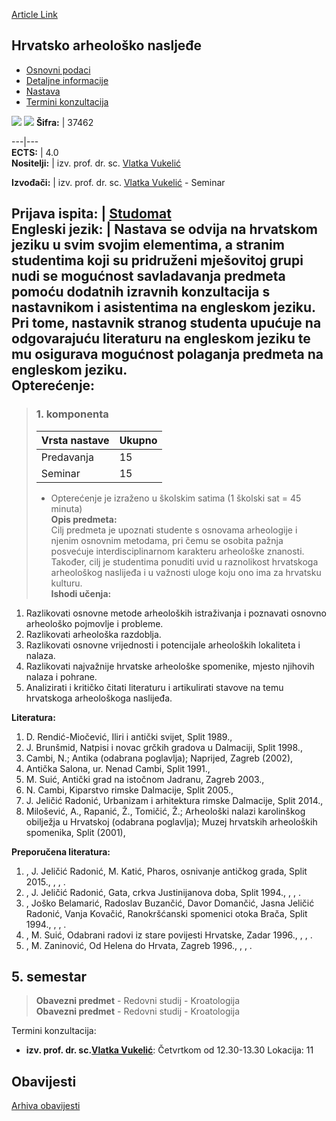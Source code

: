 [Article Link](https://www.fhs.hr/predmet/han)

## Hrvatsko arheološko nasljeđe
  * [Osnovni podaci](https://www.fhs.hr/predmet/han#v1id-904809_929_1_0 "Osnovni podaci")
  * [Detaljne informacije](https://www.fhs.hr/predmet/han#v1id-904809_929_1_1 "Detaljne informacije")
  * [Nastava](https://www.fhs.hr/predmet/han#v1id-904809_929_1_2 "Nastava")
  * [Termini konzultacija](https://www.fhs.hr/predmet/han#v1id-904809_929_1_3 "Termini konzultacija")


[![](https://www.fhs.hr/img/flags/gif/hr.gif)](https://www.fhs.hr/predmet/han) [![](https://www.fhs.hr/img/flags/gif/gb.gif)](https://www.fhs.hr/en/course/cah)
**Šifra:** |  37462  
  
---|---  
**ECTS:** |  4.0   
**Nositelji:** |  izv. prof. dr. sc. [Vlatka Vukelić](https://www.fhs.hr/djelatnik/vlatka.vukelic)   
  
**Izvođači:** |  izv. prof. dr. sc. [Vlatka Vukelić](https://www.fhs.hr/djelatnik/vlatka.vukelic) - Seminar  
  
**Prijava ispita:** |  [Studomat](http://www.isvu.hr/studomat)  
**Engleski jezik:** |  Nastava se odvija na hrvatskom jeziku u svim svojim elementima, a stranim studentima koji su pridruženi mješovitoj grupi nudi se mogućnost savladavanja predmeta pomoću dodatnih izravnih konzultacija s nastavnikom i asistentima na engleskom jeziku. Pri tome, nastavnik stranog studenta upućuje na odgovarajuću literaturu na engleskom jeziku te mu osigurava mogućnost polaganja predmeta na engleskom jeziku.   
**Opterećenje:**  
---  
> ### 1. komponenta
> | Vrsta nastave | Ukupno  
> ---|---  
> Predavanja | 15  
> Seminar | 15  
> * Opterećenje je izraženo u školskim satima (1 školski sat = 45 minuta)   
**Opis predmeta:**  
> Cilj predmeta je upoznati studente s osnovama arheologije i njenim osnovnim metodama, pri čemu se osobita pažnja posvećuje interdisciplinarnom karakteru arheološke znanosti. Također, cilj je studentima ponuditi uvid u raznolikost hrvatskoga arheološkog naslijeđa i u važnosti uloge koju ono ima za hrvatsku kulturu.  
**Ishodi učenja:**  
  1. Razlikovati osnovne metode arheoloških istraživanja i poznavati osnovno arheološko pojmovlje i probleme.
  2. Razlikovati arheološka razdoblja.
  3. Razlikovati osnovne vrijednosti i potencijale arheoloških lokaliteta i nalaza.
  4. Razlikovati najvažnije hrvatske arheološke spomenike, mjesto njihovih nalaza i pohrane.
  5. Analizirati i kritičko čitati literaturu i artikulirati stavove na temu hrvatskoga arheološkoga naslijeđa.

  
**Literatura:**  
  1. D. Rendić-Miočević, Iliri i antički svijet, Split 1989., 
  2. J. Brunšmid, Natpisi i novac grčkih gradova u Dalmaciji, Split 1998., 
  3. Cambi, N.; Antika (odabrana poglavlja); Naprijed, Zagreb (2002), 
  4. Antička Salona, ur. Nenad Cambi, Split 1991., 
  5. M. Suić, Antički grad na istočnom Jadranu, Zagreb 2003., 
  6. N. Cambi, Kiparstvo rimske Dalmacije, Split 2005., 
  7. J. Jeličić Radonić, Urbanizam i arhitektura rimske Dalmacije, Split 2014., 
  8. Milošević, A., Rapanić, Ž., Tomičić, Ž.; Arheološki nalazi karolinškog obilježja u Hrvatskoj (odabrana poglavlja); Muzej hrvatskih arheoloških spomenika, Split (2001), 

  
**Preporučena literatura:**  
  1. , J. Jeličić Radonić, M. Katić, Pharos, osnivanje antičkog grada, Split 2015., , , .
  2. , J. Jeličić Radonić, Gata, crkva Justinijanova doba, Split 1994., , , .
  3. , Joško Belamarić, Radoslav Buzančić, Davor Domančić, Jasna Jeličić Radonić, Vanja Kovačić, Ranokršćanski spomenici otoka Brača, Split 1994., , , .
  4. , M. Suić, Odabrani radovi iz stare povijesti Hrvatske, Zadar 1996., , , .
  5. , M. Zaninović, Od Helena do Hrvata, Zagreb 1996., , , .

  
**5. semestar**  
---  
> **Obavezni predmet** - Redovni studij - Kroatologija  
>  **Obavezni predmet** - Redovni studij - Kroatologija  
>   
Termini konzultacija: 
  * **izv. prof. dr. sc.[Vlatka Vukelić](https://www.fhs.hr/djelatnik/vlatka.vukelic)**: 
Četvrtkom od 12.30-13.30
Lokacija: 11 


## Obavijesti
[Arhiva obavijesti](https://www.fhs.hr/predmet/han?@=20p2u#news_81333 "Arhiva obavijesti")
